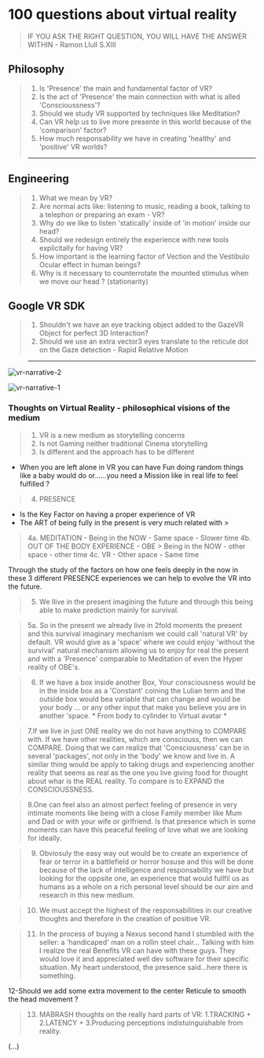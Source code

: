 # 100 questions about virtual reality
> IF YOU ASK THE RIGHT QUESTION, YOU WILL HAVE THE ANSWER WITHIN - Ramon Llull S.XIII

## Philosophy

> 1. Is 'Presence' the main and fundamental factor of VR?
> 2. Is the act of 'Presence' the main connection with what is alled 'Conscioussness'?
> 3. Should we study VR supported by techniques like Meditation?
> 4. Can VR help us to live more presente in this world because of the 'comparison' factor?
> 5. How much responsability we have in creating 'healthy' and 'positive' VR worlds?
> _________________________________________________________

## Engineering

> 1. What we mean by VR?
> 2. Are normal acts like: listening to music, reading a book, talking to a telephon or preparing an exam -  VR?
> 3. Why do we like to listen 'statically' inside of 'in motion' inside our head?
> 4. Should we redesign entirely the experience with new tools explicitally for having VR?
> 5. How important is the learning factor of Vection and the Vestibulo Ocular effect in human beings?
> 6. Why is it necessary to counterrotate the mounted stimulus when we move our head ? (stationarity)

## Google VR SDK

> 1. Shouldn't we have an eye tracking object added to the GazeVR Object for perfect 3D Interaction? 
> 2. Should we use an extra vector3 eyes translate to the reticule dot on the Gaze detection - Rapid Relative Motion

> _________________________________________________________


![vr-narrative-2](https://cloud.githubusercontent.com/assets/17754060/19768068/d41fb4a0-9c23-11e6-8fc6-29cbe642a62c.png)

![vr-narrative-1](https://cloud.githubusercontent.com/assets/17754060/19768065/cdf25786-9c23-11e6-8c08-81e123d6c5f7.png)

### Thoughts on Virtual Reality - philosophical visions of the medium 

> 1. VR is a new medium as storytelling concerns
> 2. Is not Gaming neither traditional Cinema storytelling
> 3. Is different and the approach has to be different

* When you are left alone in VR you can have Fun doing random things like a baby would do or......you need a Mission like in real life to feel fulfilled ?

> 4. PRESENCE 
  - Is the Key Factor on having a proper experience of VR 
  - The ART of being fully in the present is very much related with >

> 4a. MEDITATION - Being in the NOW - Same space - Slower time
> 4b. OUT OF THE BODY EXPERIENCE - OBE > Being in the NOW - other space - other time
> 4c. VR - Other space - Same time

Through the study of the factors on how one feels deeply in the now in these 3 different PRESENCE experiences
we can help to evolve the VR into the future.

> 5. We llive in the present imagining the future and through this being able to make prediction mainly for survival.

> 5a. So in the present we already live in 2fold moments the present and this survival imaginary mechanism we could call
    'natural VR' by default. VR would give as a 'space' where we could enjoy 'without the survival' natural mechanism 
     allowing us to enjoy for real the present and with a 'Presence' comparable to Meditation of even the Hyper reality
     of OBE's.
    
> 6. If we have a box inside another Box, Your consciousness would be in the inside box as a 'Constant' coining the Lulian
    term and the outside box would bea variable that can change and would be your body ... or any other input that make 
    you believe you are in another 'space. * From body to cylinder to Virtual avatar *
    
> 7.If we live in just ONE reality we do not have anything to COMPARE with. If we have other realities, which are consciouss,
   then we can COMPARE. Doing that we can realize that 'Consciousness' can be in several 'packages', not only in the 'body'
   we know and live in. A similar thing would be apply to taking drugs and experiencing another reality that seems as real
   as the one you live giving food for thought about whar is the REAL reality. To compare is to EXPAND the CONSCIOUSSNESS.
   
> 8.One can feel also an almost perfect feeling of presence in very intimate moments like being with a close Family member 
   like Mum and Dad or with your wife or girlfriend. Is that presence which in some moments can have this peaceful feeling
   of love what we are looking for ideally.
   
> 9. Obviosuly the easy way out would be to create an experience of fear or terror in a battlefield or horror hosuse and this 
   will be done because of the lack of intelligence and responsability we have but looking for the oppsite one, an experience
   that would fullfil us as humans as a whole on a rich personal level should be our aim and research in this new medium.
   
> 10. We must accept the highest of the responsabilities in our creative thoughts and therefore in the creation of positive VR.

> 11. In the process of buying a Nexus second hand I stumbled with the seller: a 'handicaped' man on a rollin steel chair...
   Talking with him I realize the real Benefits VR can have with these guys. They would love it and appreciated well dev
   software for their specific situation. My heart understood, the presence said...here there is something.
   
12-Should we add some extra movement to the center Reticule to smooth the head movement ?

> 13. MABRASH thoughts on the really hard parts of VR: 1.TRACKING + 2.LATENCY + 3.Producing perceptions indistuinguishable from reality.

(...)

